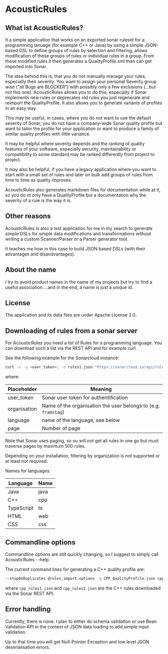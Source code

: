 # AcousticRules

## What ist AcousticRules?

It a simple application that works on an exported sonar ruleset
for a programming lanuage (for example C++ or Java) by using a
simple  JSON-based DSL to define groups of rules by selection and filtering,
allows modification of these groups of rules or individual rules in a group.
From these modified rules it then generates a QualityProfile.xml than can get
imported into Sonar.

The idea behind this is, that you do not manually manage your rules, especially
their severity. You want to assign your personal Severity group
wise ("all Bugs are BLOCKER") with possibly only a few exclusions
(...but not this one). AcousticRules allows you to do this, especially
if Sonar implements new rules or deprecates old rules you just regenerate
and reimport the QualityProfile. It also allows you to generate
variants of profiles in an easy way.

This may be useful, in cases, where you do not want to use the default severity
of Sonar, you do not have a company-wide Sonar quality profile but want to 
tailor the profile for your application or want to produce a family of 
similar quality profiles with little variance.

It may be helpful where severity depends and the ranking of quality
features of your software, especially security, maintainability or compatibility
to some standard may be ranked differently from project to project.

It may also be helpful, if you have a legacy application where you want to
start with a small set of rules and later on bulk add groups of rules
from time to time as quality improves.

AcousticRules also generates markdown files for documentation
while at it, so you do ot only have a QualityProfile but a documentation
why the severity of a rule is the way it is.

## Other reasons

AcousticRules is also a test application for me in my search to 
generate simple DSLs for simple data modifications and
transformations without writing a custom Scanner/Parser or a 
Parser generator tool.

It teaches me how in this case to build JSON based DSLs
(with their advantages and disandvantages).

## About the name

I try to avoid product names in the name of my projects but try to find
a useful association....and in the end, a name is just a unique id.

## License

The application and its data files are under Apache License 2.0.

## Downloading of rules from a sonar server

For AcousticRules you need a list of Rules for a programming
language. You can download such a list via the REST API and for example
curl.

See the following example for the Sonarcloud instance:

```bash
curl -v -u <user_token>: -o rules1.json "https://sonarcloud.io/api/rules/search?organization=<organisation>&languages=<language>&ps=500&p=<page>"
```

where:

| Placeholder  | Meaning                                                        |
|--------------|----------------------------------------------------------------|
| user_token   | Sonar user token for authentification                          |
| organisation | Name of the organisation the user belongs to (e.g. `framstag`) |
 | language     | name of the language, see below                                |
| page         | Number of page                                                 |

Note that Sonar uses paging, so ou will not get all rules in one go but must 
traverse pages by maximum 500 rules.

Depending on your installation, filtering by organization is not supported or
at least not required.

Names for languages:

| Language   | Name |
|------------|------|
| Java       | java |
| C++        | cpp  |
| TypeScript | ts   |
| HTML       | web  | 
| CSS        | css  |

## Commandline options

Commandline options are still quickly changing, so I suggest to simply
call AcousticRules --help.

The current command lines for generating a C++ quality profile are:

```bash
--stopOnDuplicates @rules_import.options -q CPP_QualityProfile.json cpp_rules1.json cpp_rules2.json
```

where `cpp_rules1.json` and `cpp_rules2.json` are the C++ rules downloaded
via the Sonar REST API.

## Error handling

Currently, there is none. I plan to either do schema validation or use
Bean Validation API in the context of JSON data loading to add simple
input validation.

Up to that time you will get Null-Pointer Exception and low level JSON
deserialisation errors.